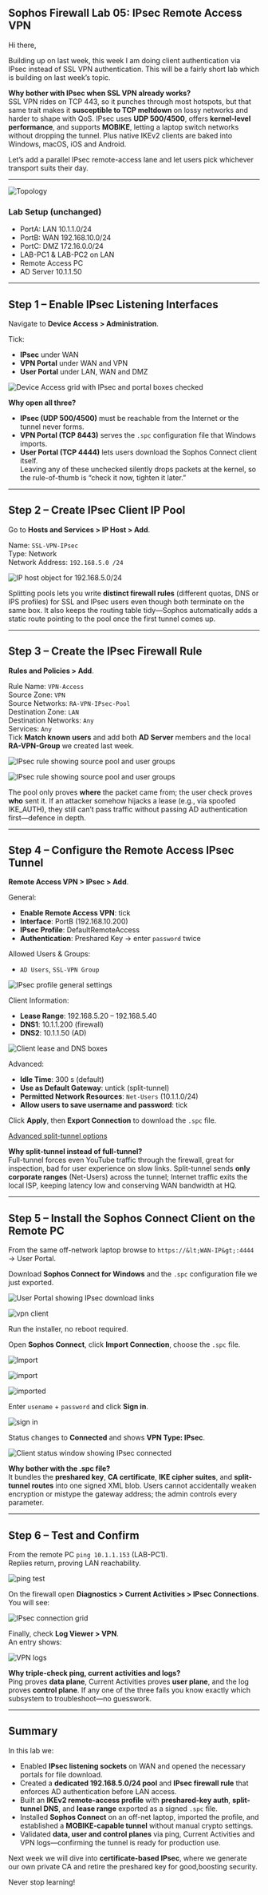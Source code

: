 ## Sophos Firewall Lab 05: IPsec Remote Access VPN

Hi there,

Building up on last week, this week I am doing client authentication via IPsec instead of SSL VPN authentication. This will be a fairly short lab which is building on last week’s topic.

**Why bother with IPsec when SSL VPN already works?**  
SSL VPN rides on TCP 443, so it punches through most hotspots, but that same trait makes it **susceptible to TCP meltdown** on lossy networks and harder to shape with QoS. IPsec uses **UDP 500/4500**, offers **kernel-level performance**, and supports **MOBIKE**, letting a laptop switch networks without dropping the tunnel. Plus native IKEv2 clients are baked into Windows, macOS, iOS and Android.

Let’s add a parallel IPsec remote-access lane and let users pick whichever transport suits their day.

---

![Topology](https://github.com/RouteSeeker/Sophos/blob/main/assets/screenshots/06.IPsec%20Remote%20Acess/01.topology.PNG)

### Lab Setup (unchanged)
- PortA: LAN 10.1.1.0/24  
- PortB: WAN 192.168.10.0/24  
- PortC: DMZ 172.16.0.0/24  
- LAB-PC1 & LAB-PC2 on LAN
- Remote Access PC  
- AD Server 10.1.1.50
---

## Step 1 – Enable IPsec Listening Interfaces

Navigate to **Device Access &gt; Administration**.

Tick:
- **IPsec** under WAN  
- **VPN Portal** under WAN and VPN  
- **User Portal** under LAN, WAN and DMZ

![Device Access grid with IPsec and portal boxes checked](https://github.com/RouteSeeker/Sophos/blob/main/assets/screenshots/06.IPsec%20Remote%20Acess/02.Device%20Access.png)  

**Why open all three?**  
- **IPsec (UDP 500/4500)** must be reachable from the Internet or the tunnel never forms.  
- **VPN Portal (TCP 8443)** serves the `.spc` configuration file that Windows imports.  
- **User Portal (TCP 4444)** lets users download the Sophos Connect client itself.  
Leaving any of these unchecked silently drops packets at the kernel, so the rule-of-thumb is “check it now, tighten it later.”

---

## Step 2 – Create IPsec Client IP Pool

Go to **Hosts and Services &gt; IP Host &gt; Add**.

Name: `SSL-VPN-IPsec`  
Type: Network  
Network Address: `192.168.5.0 /24`

![IP host object for 192.168.5.0/24](https://github.com/RouteSeeker/Sophos/blob/main/assets/screenshots/06.IPsec%20Remote%20Acess/03.IP_Host.png)  


Splitting pools lets you write **distinct firewall rules** (different quotas, DNS or IPS profiles) for SSL and IPsec users even though both terminate on the same box. It also keeps the routing table tidy—Sophos automatically adds a static route pointing to the pool once the first tunnel comes up.

---

## Step 3 – Create the IPsec Firewall Rule

**Rules and Policies &gt; Add**.

Rule Name: `VPN-Access`  
Source Zone: `VPN`  
Source Networks: `RA-VPN-IPsec-Pool`  
Destination Zone: `LAN`  
Destination Networks: `Any`  
Services: `Any`  
Tick **Match known users** and add both **AD Server** members and the local **RA-VPN-Group** we created last week.

![IPsec rule showing source pool and user groups](https://github.com/RouteSeeker/Sophos/blob/main/assets/screenshots/06.IPsec%20Remote%20Acess/04.Rules_1.png) 

![IPsec rule showing source pool and user groups](https://github.com/RouteSeeker/Sophos/blob/main/assets/screenshots/06.IPsec%20Remote%20Acess/05.Rules_2.png)

 
The pool only proves **where** the packet came from; the user check proves **who** sent it. If an attacker somehow hijacks a lease (e.g., via spoofed IKE_AUTH), they still can’t pass traffic without passing AD authentication first—defence in depth.

---

## Step 4 – Configure the Remote Access IPsec Tunnel

**Remote Access VPN &gt; IPsec &gt; Add**.

General:
- **Enable Remote Access VPN**: tick  
- **Interface**: PortB (192.168.10.200)  
- **IPsec Profile**: DefaultRemoteAccess  
- **Authentication**: Preshared Key → enter `password` twice

Allowed Users & Groups:
- `AD Users`, `SSL-VPN Group`

![IPsec profile general settings](https://github.com/RouteSeeker/Sophos/blob/main/assets/screenshots/06.IPsec%20Remote%20Acess/06.IPSEC_Config_1.png) 


Client Information:
- **Lease Range**: 192.168.5.20 – 192.168.5.40  
- **DNS1**: 10.1.1.200 (firewall)  
- **DNS2**: 10.1.1.50 (AD)

![Client lease and DNS boxes](https://github.com/RouteSeeker/Sophos/blob/main/assets/screenshots/06.IPsec%20Remote%20Acess/07.IPSEC_Config_2.png)

Advanced:
- **Idle Time**: 300 s (default)  
- **Use as Default Gateway**: untick (split-tunnel)  
- **Permitted Network Resources**: `Net-Users` (10.1.1.0/24)  
- **Allow users to save username and password**: tick

Click **Apply**, then **Export Connection** to download the `.spc` file.

[Advanced split-tunnel options](https://github.com/RouteSeeker/Sophos/blob/main/assets/screenshots/06.IPsec%20Remote%20Acess/08.IPSEC_Config_3.png)


**Why split-tunnel instead of full-tunnel?**  
Full-tunnel forces even YouTube traffic through the firewall, great for inspection, bad for user experience on slow links. Split-tunnel sends **only corporate ranges** (Net-Users) across the tunnel; Internet traffic exits the local ISP, keeping latency low and conserving WAN bandwidth at HQ.

---

## Step 5 – Install the Sophos Connect Client on the Remote PC

From the same off-network laptop browse to `https://&lt;WAN-IP&gt;:4444` → User Portal.

Download **Sophos Connect for Windows** and the `.spc` configuration file we just exported.

![User Portal showing IPsec download links](https://github.com/RouteSeeker/Sophos/blob/main/assets/screenshots/06.IPsec%20Remote%20Acess/10.VPN%20Portal.png) 

![vpn client](https://github.com/RouteSeeker/Sophos/blob/main/assets/screenshots/06.IPsec%20Remote%20Acess/11.VPN_Client.png)

Run the installer, no reboot required.

Open **Sophos Connect**, click **Import Connection**, choose the `.spc` file.

![Import](https://github.com/RouteSeeker/Sophos/blob/main/assets/screenshots/06.IPsec%20Remote%20Acess/12.Import_Configs.png)

![import](https://github.com/RouteSeeker/Sophos/blob/main/assets/screenshots/06.IPsec%20Remote%20Acess/13.File.png)

![imported](https://github.com/RouteSeeker/Sophos/blob/main/assets/screenshots/06.IPsec%20Remote%20Acess/14.IPsec_NBO%20imported.png)

Enter `usename` + `password` and click **Sign in**.

![sign in](https://github.com/RouteSeeker/Sophos/blob/main/assets/screenshots/06.IPsec%20Remote%20Acess/15.login.png)

Status changes to **Connected** and shows **VPN Type: IPsec**.

![Client status window showing IPsec connected](https://github.com/RouteSeeker/Sophos/blob/main/assets/screenshots/06.IPsec%20Remote%20Acess/16.Connected.png) 


**Why bother with the .spc file?**  
It bundles the **preshared key**, **CA certificate**, **IKE cipher suites**, and **split-tunnel routes** into one signed XML blob. Users cannot accidentally weaken encryption or mistype the gateway address; the admin controls every parameter.

---

## Step 6 – Test and Confirm

From the remote PC `ping 10.1.1.153` (LAB-PC1).  
Replies return, proving LAN reachability.

![ping test](https://github.com/RouteSeeker/Sophos/blob/main/assets/screenshots/06.IPsec%20Remote%20Acess/17.ping_test.png)


On the firewall open **Diagnostics &gt; Current Activities &gt; IPsec Connections**.  
You will see:

![IPsec connection grid](https://github.com/RouteSeeker/Sophos/blob/main/assets/screenshots/06.IPsec%20Remote%20Acess/18.live_Users.png) 

Finally, check **Log Viewer > VPN**.  
An entry shows:

![VPN logs](https://github.com/RouteSeeker/Sophos/blob/main/assets/screenshots/06.IPsec%20Remote%20Acess/19.logs.png)


**Why triple-check ping, current activities and logs?**  
Ping proves **data plane**, Current Activities proves **user plane**, and the log proves **control plane**. If any one of the three fails you know exactly which subsystem to troubleshoot—no guesswork.

---

## Summary

In this lab we:

- Enabled **IPsec listening sockets** on WAN and opened the necessary portals for file download.
- Created a **dedicated 192.168.5.0/24 pool** and **IPsec firewall rule** that enforces AD authentication before LAN access.
- Built an **IKEv2 remote-access profile** with **preshared-key auth**, **split-tunnel DNS**, and **lease range** exported as a signed `.spc` file.
- Installed **Sophos Connect** on an off-net laptop, imported the profile, and established a **MOBIKE-capable tunnel** without manual crypto settings.
- Validated **data, user and control planes** via ping, Current Activities and VPN logs—confirming the tunnel is ready for production use.

Next week we will dive into **certificate-based IPsec**, where we generate our own private CA and retire the preshared key for good,boosting security.

Never stop learning!
